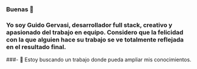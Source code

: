 ### Buenas 👋
### Yo soy Guido Gervasi, desarrollador full stack, creativo y apasionado del trabajo en equipo. Considero que la felicidad con la que alguien hace su trabajo se ve totalmente reflejada en el resultado final.
###- 👯 Estoy buscando un trabajo donde pueda ampliar mis conocimientos.


<!--
**GuiDOM-gervasi/GuiDOM-Gervasi** is a ✨ _special_ ✨ repository because its `README.md` (this file) appears on your GitHub profile.

Here are some ideas to get you started:

- 🌱 I’m currently learning ...
- 👯 I’m looking to collaborate on ...
- 🤔 I’m looking for help with ...
- 💬 Ask me about ...
- 📫 How to reach me: ...
- 😄 Pronouns: ...
- ⚡ Fun fact: ...
-->
